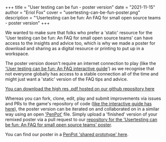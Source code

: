 +++
title = "User testing can be fun - poster version"
date = "2021-11-15"
author = "Eriol Fox"
cover = "usertesting-can-be-fun-poster.png"
description = "‘Usertesting can be fun: An FAQ for small open source teams - poster version"
+++


We wanted to make sure that folks who prefer a 'static' resource for the 'User testing can be fun: An FAQ for small open source teams' can have access to the insights and advice too, which is why we made a poster for download and sharing as a digital resource or printing to put up in a workspace. 

The poster version doesn't require an internet connection to play (like the ['User testing can be fun: An FAQ interactive guide](https://eriolhugotest.github.io/devs-guide-to/posts/user-testing-can-be-fun/)') as we recognise that not everyone globally has access to a stable connection all of the time and might just want a 'static' version of the FAQ tips and advice.

[You can download the high res .pdf hosted on our github repository here](#)

Whereas you can fork, clone, edit, play and submit improvements via issues and PRs to the game's repository of code ([like the interactive guide has here](https://github.com/simplysecure/usable-user-testing-can-be-fun)), the poster version can be iterated on and collaborated on in a similar way using an open ['PenPot'](https://penpot.app/) file. Simply upload a 'finished' version of your remixed poster via a pull request to our [repository for the 'Usertesting can be fun: An FAQ for small open source teams' poster](https://github.com/simplysecure/usable-user-testing-can-be-fun-poster).

You can find our poster in a [PenPot 'shared prototype' here](https://design.penpot.app/#/view/5ac34dd0-8da2-11ec-a2fe-9eafb5cb1e0f?page-id=5ac34dd1-8da2-11ec-a2fe-9eafb5cb1e0f&section=interactions&index=0&share-id=7163d870-8da2-11ec-a2fe-9eafb5cb1e0f).
